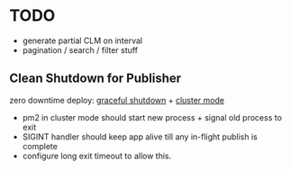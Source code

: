 # TODO

* generate partial CLM on interval
* pagination / search / filter stuff



## Clean Shutdown for Publisher

zero downtime deploy: [graceful shutdown](https://pm2.keymetrics.io/docs/usage/signals-clean-restart/) + [cluster mode](https://pm2.keymetrics.io/docs/usage/cluster-mode/#cluster-mode)

* pm2 in cluster mode should start new process + signal old process to exit
* SIGINT handler should keep app alive till any in-flight publish is complete
* configure long exit timeout to allow this.
